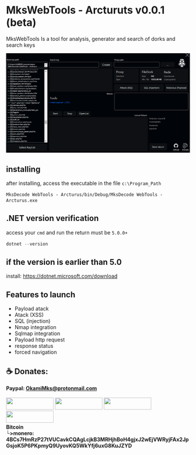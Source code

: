 # MksWebTools - Arcturuts v0.0.1 (beta)
MksWebTools Is a tool for analysis, generator and search of dorks and search keys

<img src="Captura de Tela (917).png">

## installing
after installing, 
access the executable in the file `c:\Program_Path`
```
MksDecode WebTools - Arcturus/bin/Debug/MksDecode WebTools - Arcturus.exe
```

## .NET version verification
access your `cmd` and run
the return must be `5.0.0+`
```c#
dotnet --version
```
## if the version is earlier than 5.0
install: https://dotnet.microsoft.com/download

## Features to launch
* Payload atack
* Atack (XSS)
* SQL (injection)
* Nmap integration
* Sqlmap integration
* Payload http request
* response status
* forced navigation

## **☕ Donates:**
**Paypal: OkamiMks@protonmail.com** <br> <br>
<a href="https://www.paypal.com/donate?hosted_button_id=NKQEXWK3RQDPQ&source=url"><img src="https://img.shields.io/badge/PayPal-00457C?style=for-the-badge&logo=paypal&logoColor=white" height="33" width="130" /></a>
<a href="https://www.patreon.com/OkamiMks">
    <img src="https://img.shields.io/badge/Patreon-F96854?style=for-the-badge&logo=patreon&logoColor=white" height="33" width="130" /></a>
<a href="https://ko-fi.com/okamimks"><img src="https://img.shields.io/badge/Ko--fi-F16061?style=for-the-badge&logo=ko-fi&logoColor=white" height="33" width="130"/></a>
<a href="https://liberapay.com/Okami/">
    <img src="https://img.shields.io/badge/Liberapay-F6C915?style=for-the-badge&logo=liberapay&logoColor=black" height="33" width="130" /></a> <br>
**Bitcoin <br>
  └>monero: 4BCs7HmRzP27tVUCavkCQAgLcjkB3MRHjhBoH4gjxJ2wEjVWRyjFAx2JpGsjoK5P6PKpmyQ9UyovKQ5WkYfj6uxG8KuJZYD <br><br>**
